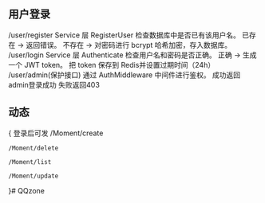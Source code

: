 ## 用户登录
/user/register
Service 层 RegisterUser 检查数据库中是否已有该用户名。 已存在 -> 返回错误。 不存在 -> 对密码进行 bcrypt 哈希加密，存入数据库。
/user/login
Service 层 Authenticate 检查用户名和密码是否正确。 正确 -> 生成一个 JWT token。 把 token 保存到 Redis并设置过期时间（24h）
/user/admin(保护接口)
通过 AuthMiddleware 中间件进行鉴权。 成功返回admin登录成功 失败返回403

## 动态
{ 登录后可发 
    /Moment/create

    /Moment/delete

    /Moment/list

    /Moment/update
}# QQzone
